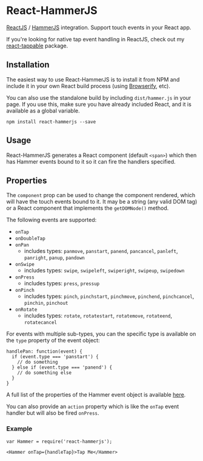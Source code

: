 React-HammerJS
==============

[ReactJS](http://facebook.github.io/react/) / [HammerJS](http://hammerjs.github.io) integration. Support touch events in your React app.

If you're looking for native tap event handling in ReactJS, check out my [react-tappable](https://github.com/JedWatson/react-tappable) package.


## Installation

The easiest way to use React-HammerJS is to install it from NPM and include it in your own React build process (using [Browserify](http://browserify.org), etc).

You can also use the standalone build by including `dist/hammer.js` in your page. If you use this, make sure you have already included React, and it is available as a global variable.

```
npm install react-hammerjs --save
```


## Usage

React-HammerJS generates a React component (default `<span>`) which then has Hammer events bound to it so it can fire the handlers specified.

## Properties

The `component` prop can be used to change the component rendered, which will have the touch events bound to it. It may be a string (any valid DOM tag) or a React component that implements the `getDOMNode()` method.

The following events are supported:

* `onTap`
* `onDoubleTap`
* `onPan`
  * includes types: `panmove`, `panstart`, `panend`, `pancancel`, `panleft`, `panright`, `panup`, `pandown`
* `onSwipe`
  * includes types: `swipe`, `swipeleft`, `swiperight`, `swipeup`, `swipedown`
* `onPress`
  * includes types: `press`, `pressup`
* `onPinch`
  * includes types: `pinch`, `pinchstart`, `pinchmove`, `pinchend`, `pinchcancel`, `pinchin`, `pinchout`
* `onRotate`
  * includes types: `rotate`, `rotatestart`, `rotatemove`, `rotateend`, `rotatecancel`

For events with multiple sub-types, you can the specific type is available on the `type` property of the event object:

```
handlePan: function(event) {
  if (event.type === 'panstart') {
    // do something
  } else if (event.type === 'panend') {
    // do something else
  }
}
```
A full list of the properties of the Hammer event object is available [here](http://hammerjs.github.io/api/#event-object).

You can also provide an `action` property which is like the `onTap` event handler but will also be fired `onPress`.


### Example

```
var Hammer = require('react-hammerjs');

<Hammer onTap={handleTap}>Tap Me</Hammer>
```
